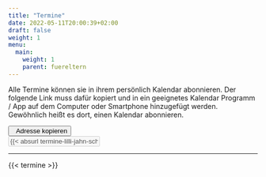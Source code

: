 ```yaml
---
title: "Termine"
date: 2022-05-11T20:00:39+02:00
draft: false
weight: 1
menu:
  main:
    weight: 1
    parent: fuereltern
---
```

Alle Termine können sie in ihrem persönlich Kalendar abonnieren. Der folgende Link muss dafür kopiert und in ein geeignetes Kalendar Programm / App auf dem Computer oder Smartphone hinzugefügt werden. Gewöhnlich heißt es dort, einen Kalendar abonnieren.

<div class="input-group mb-3">
  <div class="input-group-prepend"> 
      <div class="input-group-prepend">
        <button class="btn btn-outline-secondary" 
                type="button" 
                onclick="copyToClipboardAndHidePopover('ics_url',this);"
                id="btn_copy_url"
                data-bs-container="body" 
                data-bs-toggle="popover" 
                data-bs-placement="top" 
                data-bs-content="URL kopiert!"
                data-bs-delay="300">
                  <i data-feather="copy"></i> &nbsp;&nbsp;Adresse kopieren            
                </button>
      </div>
  </div>
  <input id="ics_url" type="text" class="form-control" placeholder="Username" aria-label="Username" aria-describedby="basic-addon1" value="{{< absurl termine-lilli-jahn-schule.ics >}}" readonly disabled>
</div>

<hr class="mt-5 mb-5">

{{< termine >}}